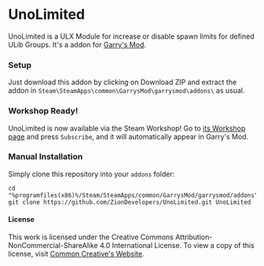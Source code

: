 UnoLimited
=====

UnoLimited is a ULX Module for increase or disable spawn limits for defined ULib Groups.
It's a addon for [Garry's Mod][].

### Setup

Just download this addon by clicking on Download ZIP and extract the addon in ````Steam\SteamApps\common\GarrysMod\garrysmod\addons\```` as usual.

### Workshop Ready!

UnoLimited is now available via the Steam Workshop! Go to [its Workshop page][workshop] and press `Subscribe`, and it will automatically appear in Garry's Mod.

### Manual Installation

Simply clone this repository into your `addons` folder:

    cd "%programfiles(x86)%/Steam/SteamApps/common/GarrysMod/garrysmod/addons"
    git clone https://github.com/ZionDevelopers/UnoLimited.git UnoLimited

#### License

This work is licensed under the Creative Commons Attribution-NonCommercial-ShareAlike 4.0 International License.
To view a copy of this license, visit [Common Creative's Website][License].

[Garry's Mod]: <http://garrysmod.com/>
[workshop]: <http://steamcommunity.com/sharedfiles/filedetails/?id=187192556>
[Exsto]: <https://github.com/prefanatic/exsto>
[License]: <https://creativecommons.org/licenses/by-nc-sa/4.0/>
